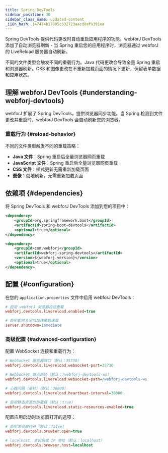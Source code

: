 ```yaml
---
title: Spring DevTools
sidebar_position: 30
sidebar_class_name: updated-content
_i18n_hash: 147474b17005c532723aacd8af9391ea
---
```

Spring DevTools 提供代码更改时自动重启应用程序的功能。webforJ DevTools 添加了自动浏览器刷新 - 当 Spring 重启您的应用程序时，浏览器通过 webforJ 的 LiveReload 服务器自动刷新。

不同的文件类型会触发不同的重载行为。Java 代码更改会导致全量 Spring 重启和浏览器刷新。CSS 和图像更改在不重新加载页面的情况下更新，保留表单数据和应用状态。

<!-- vale off -->
## 理解 webforJ DevTools {#understanding-webforj-devtools}
<!-- vale on -->

webforJ 扩展了 Spring DevTools，提供浏览器同步功能。当 Spring 检测到文件更改并重启时，webforJ DevTools 会自动刷新您的浏览器。

### 重载行为 {#reload-behavior}

不同的文件类型触发不同的重载策略：

- **Java 文件**：Spring 重启后全量浏览器网页重载
- **JavaScript 文件**：Spring 重启后全量浏览器网页重载
- **CSS 文件**：样式更新无需重新加载页面  
- **图像**：就地刷新，无需重新加载页面

## 依赖项 {#dependencies}

将 Spring DevTools 和 webforJ DevTools 添加到您的项目中：

```xml title="pom.xml"
<dependency>
    <groupId>org.springframework.boot</groupId>
    <artifactId>spring-boot-devtools</artifactId>
    <optional>true</optional>
</dependency>

<dependency>
    <groupId>com.webforj</groupId>
    <artifactId>webforj-spring-devtools</artifactId>
    <version>${webforj.version}</version>
    <optional>true</optional>
</dependency>
```

## 配置 {#configuration}

在您的 `application.properties` 文件中启用 webforJ DevTools：

```Ini title="application.properties"
# 启用 webforJ 浏览器自动重载
webforj.devtools.livereload.enabled=true

# 启用即时关闭以加快重启速度
server.shutdown=immediate
```

### 高级配置 {#advanced-configuration}

配置 WebSocket 连接和重载行为：

```Ini title="application.properties"
# WebSocket 服务器端口（默认：35730）
webforj.devtools.livereload.websocket-port=35730

# WebSocket 端点路径（默认：/webforj-devtools-ws）
webforj.devtools.livereload.websocket-path=/webforj-devtools-ws

# 心跳间隔（毫秒）（默认：30000）
webforj.devtools.livereload.heartbeat-interval=30000

# 启用静态资源的热重载（默认：true）
webforj.devtools.livereload.static-resources-enabled=true
```

<DocChip chip='since' label='25.03' /> 配置应用启动时浏览器打开的选项：

```Ini title="application.properties"
# 启用浏览器打开（默认：false）
webforj.devtools.browser.open=true

# localhost、主机名或 IP 地址（默认：localhost）
webforj.devtools.browser.host=localhost
```
